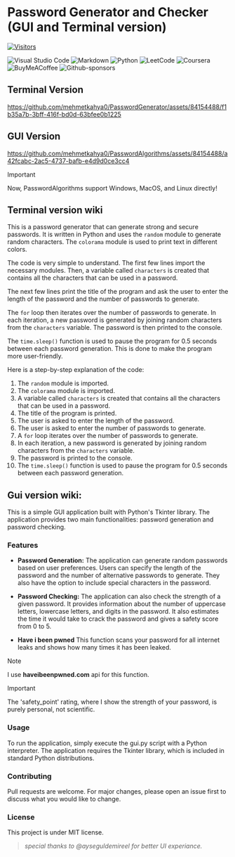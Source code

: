 # Password Generator and Checker (GUI and Terminal version)


[![Visitors](https://api.visitorbadge.io/api/visitors?path=https%3A%2F%2Fgithub.com%2Fmehmetkahya0%2FPasswordAlgorithms%2F&label=VISITORS&countColor=%23263759)](https://visitorbadge.io/status?path=https%3A%2F%2Fgithub.com%2Fmehmetkahya0%2FPasswordAlgorithms%2F)

![Visual Studio Code](https://img.shields.io/badge/Visual%20Studio%20Code-0078d7.svg?style=for-the-badge&logo=visual-studio-code&logoColor=white)
![Markdown](https://img.shields.io/badge/markdown-%23000000.svg?style=for-the-badge&logo=markdown&logoColor=white)
![Python](https://img.shields.io/badge/python-3670A0?style=for-the-badge&logo=python&logoColor=ffdd54)
![LeetCode](https://img.shields.io/badge/LeetCode-000000?style=for-the-badge&logo=LeetCode&logoColor=#d16c06)
![Coursera](https://img.shields.io/badge/Coursera-%230056D2.svg?style=for-the-badge&logo=Coursera&logoColor=white)
![BuyMeACoffee](https://img.shields.io/badge/Buy%20Me%20a%20Coffee-ffdd00?style=for-the-badge&logo=buy-me-a-coffee&logoColor=black)
![Github-sponsors](https://img.shields.io/badge/sponsor-30363D?style=for-the-badge&logo=GitHub-Sponsors&logoColor=#EA4AAA)

## Terminal Version
https://github.com/mehmetkahya0/PasswordGenerator/assets/84154488/f1b35a7b-3bff-416f-bd0d-63bfee0b1225

## GUI Version
https://github.com/mehmetkahya0/PasswordAlgorithms/assets/84154488/a42fcabc-2ac5-4737-bafb-e4d9d0ce3cc4




> [!IMPORTANT]
> Now, PasswordAlgorithms support Windows, MacOS, and Linux directly!



## Terminal version wiki
This is a password generator that can generate strong and secure passwords. It is written in Python and uses the `random` module to generate random characters. The `colorama` module is used to print text in different colors.

The code is very simple to understand. The first few lines import the necessary modules. Then, a variable called `characters` is created that contains all the characters that can be used in a password.

The next few lines print the title of the program and ask the user to enter the length of the password and the number of passwords to generate.

The `for` loop then iterates over the number of passwords to generate. In each iteration, a new password is generated by joining random characters from the `characters` variable. The password is then printed to the console.

The `time.sleep()` function is used to pause the program for 0.5 seconds between each password generation. This is done to make the program more user-friendly.

Here is a step-by-step explanation of the code:

1. The `random` module is imported.
2. The `colorama` module is imported.
3. A variable called `characters` is created that contains all the characters that can be used in a password.
4. The title of the program is printed.
5. The user is asked to enter the length of the password.
6. The user is asked to enter the number of passwords to generate.
7. A `for` loop iterates over the number of passwords to generate.
8. In each iteration, a new password is generated by joining random characters from the `characters` variable.
9. The password is printed to the console.
10. The `time.sleep()` function is used to pause the program for 0.5 seconds between each password generation.

## Gui version wiki:
This is a simple GUI application built with Python's Tkinter library. The application provides two main functionalities: password generation and password checking.

### Features
- **Password Generation:** The application can generate random passwords based on user preferences. Users can specify the length of the password and the number of alternative passwords to generate. They also have the option to include special characters in the password.

- **Password Checking:** The application can also check the strength of a given password. It provides information about the number of uppercase letters, lowercase letters, and digits in the password. It also estimates the time it would take to crack the password and gives a safety score from 0 to 5.

- **Have i been pwned** This function scans your password for all internet leaks and shows how many times it has been leaked.

> [!NOTE]
> I use **haveibeenpwned.com** api for this function.


> [!IMPORTANT]
> The 'safety_point' rating, where I show the strength of your password, is purely personal, not scientific.

### Usage
To run the application, simply execute the gui.py script with a Python interpreter. The application requires the Tkinter library, which is included in standard Python distributions.

### Contributing
Pull requests are welcome. For major changes, please open an issue first to discuss what you would like to change.

### License
This project is under MIT license.



> _special thanks to @ayseguldemireel for better UI experiance._



